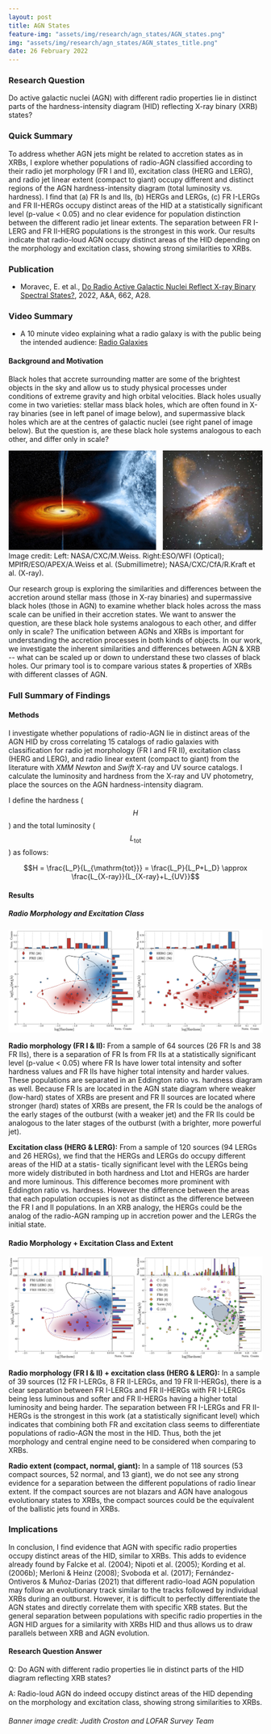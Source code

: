 ```yaml
---
layout: post
title: AGN States
feature-img: "assets/img/research/agn_states/AGN_states.png"
img: "assets/img/research/agn_states/AGN_states_title.png"
date: 26 February 2022
---
```

### Research Question
Do active galactic nuclei (AGN) with different radio properties lie in distinct parts of the hardness-intensity diagram (HID) reflecting X-ray binary (XRB) states?

### Quick Summary
To address whether AGN jets might be related to accretion states as in XRBs, I explore whether populations of radio-AGN classified according to their radio jet morphology (FR I and II), excitation class (HERG and LERG), and radio jet linear extent (compact to giant) occupy different and distinct regions of the AGN hardness-intensity diagram (total luminosity vs. hardness). I find that (a) FR Is and IIs, (b) HERGs and LERGs, (c) FR I-LERGs and FR II-HERGs occupy distinct areas of the HID at a statistically significant level (p-value < 0.05) and no clear evidence for population distinction between the different radio jet linear extents. The separation between FR I-LERG and FR II-HERG populations is the strongest in this work. Our results indicate that radio-loud AGN occupy distinct areas of the HID depending on the morphology and excitation class, showing strong similarities to XRBs.

### Publication
* Moravec, E. et al., [Do Radio Active Galactic Nuclei Reflect X-ray Binary Spectral States?](https://ui.adsabs.harvard.edu/abs/2022A%26A...662A..28M/abstract), 2022, A&A, 662, A28.

### Video Summary
* A 10 minute video explaining what a radio galaxy is with the public being the intended audience: [Radio Galaxies](https://youtu.be/2_HBLgb_198)

#### Background and Motivation
Black holes that accrete surrounding matter are some of the brightest objects in the sky and allow us to study physical processes under conditions of extreme gravity and high orbital velocities. Black holes usually come in two varieties: stellar mass black holes, which are often found in X-ray binaries (see in left panel of image below), and supermassive black holes which are at the centres of galactic nuclei (see right panel of image below). But the question is, are these black hole systems analogous to each other, and differ only in scale? 

<div><img src="/assets/img/research/agn_states/XRB_vs_AGN.png" alt="XRB vs AGN."></div>
Image credit: Left: NASA/CXC/M.Weiss. Right:ESO/WFI (Optical); MPIfR/ESO/APEX/A.Weiss et al. (Submillimetre); NASA/CXC/CfA/R.Kraft et al. (X-ray).

Our research group is exploring the similarities and differences between the accretion around stellar mass (those in X-ray binaries) and supermassive black holes (those in AGN) to examine whether black holes across the mass scale can be unified in their accretion states. We want to answer the question, are these black hole systems analogous to each other, and differ only in scale? The unification between AGNs and XRBs is important for understanding the accretion processes in both kinds of objects. In our work, we investigate the inherent similarities and differences between AGN & XRB -- what can be scaled up or down to understand these two classes of black holes. Our primary tool is to compare various states & properties of XRBs with different classes of AGN.

### Full Summary of Findings

#### Methods
I investigate whether populations of radio-AGN lie in distinct areas of the AGN HID by cross correlating 15 catalogs of radio galaxies with classification for radio jet morphology (FR I and FR II), excitation class (HERG and LERG), and radio linear extent (compact to giant) from the literature with *XMM Newton* and *Swift* X-ray and UV source catalogs. I calculate the luminosity and hardness from the X-ray and UV photometry, place the sources on the AGN hardness-intensity diagram.

I define the hardness ($$H$$) and the total luminosity ($$L_{\mathrm{tot}}$$) as follows:

$$H = \frac{L_P}{L_{\mathrm{tot}}} = \frac{L_P}{L_P+L_D} \approx \frac{L_{X-ray}}{L_{X-ray}+L_{UV}}$$

#### Results

##### Radio Morphology and Excitation Class
<div><img src="/assets/img/research/agn_states/Moravec22_FR_HL.jpg" alt="FR and HL Plots."></div>

**Radio morphology (FR I & II):** From a sample of 64 sources (26 FR Is and 38 FR IIs), there is a separation of FR Is from FR IIs at a statistically significant level (p-value < 0.05) where FR Is have lower total intensity and softer hardness values and FR IIs have higher total intensity and harder values. These populations are separated in an Eddington ratio vs. hardness diagram as well. Because FR Is are located in the AGN state diagram where weaker (low-hard) states of XRBs are present and FR II sources are located where stronger (hard) states of XRBs are present, the FR Is could be the analogs of the early stages of the outburst (with a weaker jet) and the FR IIs could be analogous to the later stages of the outburst (with a brighter, more powerful jet).

**Excitation class (HERG & LERG):** From a sample of 120 sources (94 LERGs and 26 HERGs), we find that the HERGs and LERGs do occupy different areas of the HID at a statis- tically significant level with the LERGs being more widely distributed in both hardness and Ltot and HERGs are harder and more luminous. This difference becomes more prominent with Eddington ratio vs. hardness. However the difference between the areas that each population occupies is not as distinct as the difference between the FR I and II populations. In an XRB analogy, the HERGs could be the analog of the radio-AGN ramping up in accretion power and the LERGs the initial state.

#### Radio Morphology + Excitation Class and Extent
<div><img src="/assets/img/research/agn_states/Moravec22_FR_HL_Extent.jpg" alt="FR HL and Extent Plots."></div>

**Radio morphology (FR I & II) + excitation class (HERG & LERG):** In a sample of 39 sources (12 FR I-LERGs, 8 FR II-LERGs, and 19 FR II-HERGs), there is a clear separation between FR I-LERGs and FR II-HERGs with FR I-LERGs being less luminous and softer and FR II-HERGs having a higher total luminosity and being harder. The separation between FR I-LERGs and FR II-HERGs is the strongest in this work (at a statistically significant level) which indicates that combining both FR and excitation class seems to differentiate populations of radio-AGN the most in the HID. Thus, both the jet morphology and central engine need to be considered when comparing to XRBs.

**Radio extent (compact, normal, giant):** In a sample of 118 sources (53 compact sources, 52 normal, and 13 giant), we
do not see any strong evidence for a separation between the different populations of radio linear extent. If the compact sources are not blazars and AGN have analogous evolutionary states to XRBs, the compact sources could be the equivalent of the ballistic jets found in XRBs.

### Implications
In conclusion, I find evidence that AGN with specific radio properties occupy distinct areas of the HID, similar to XRBs. This adds to evidence already found by Falcke et al. (2004); Nipoti et al. (2005); Kording et al. (2006b); Merloni & Heinz (2008); Svoboda et al. (2017); Fernández- Ontiveros & Muñoz-Darias (2021) that different radio-load AGN population may follow an evolutionary track similar to the tracks followed by individual XRBs during an outburst. However, it is difficult to perfectly differentiate the AGN states and directly correlate them with specific XRB states. But the general separation between populations with specific radio properties in the AGN HID argues for a similarity with XRBs HID and thus allows us to draw parallels between XRB and AGN evolution.

#### Research Question Answer
Q: Do AGN with different radio properties lie in distinct parts of the HID diagram reflecting XRB states?

A: Radio-loud AGN do indeed occupy distinct areas of the HID depending on the morphology and excitation class, showing strong similarities to XRBs.

###### Banner image credit: Judith Croston and LOFAR Survey Team 